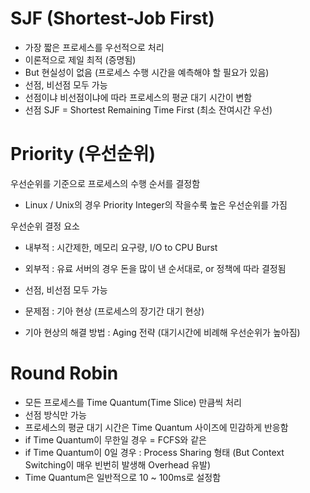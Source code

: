 # SJF (Shortest-Job First)
- 가장 짧은 프로세스를 우선적으로 처리
- 이론적으로 제일 최적 (증명됨)
- But 현실성이 없음 (프로세스 수행 시간을 예측해야 할 필요가 있음)
- 선점, 비선점 모두 가능
- 선점이냐 비선점이냐에 따라 프로세스의 평균 대기 시간이 변함
- 선점 SJF = Shortest Remaining Time First (최소 잔여시간 우선)

# Priority (우선순위)
우선순위를 기준으로 프로세스의 수행 순서를 결정함
- Linux / Unix의 경우 Priority Integer의 작을수룩 높은 우선순위를 가짐

우선순위 결정 요소
- 내부적 : 시간제한, 메모리 요구량, I/O to CPU Burst
- 외부적 : 유료 서버의 경우 돈을 많이 낸 순서대로, or 정책에 따라 결정됨

- 선점, 비선점 모두 가능
- 문제점 : 기아 현상 (프로세스의 장기간 대기 현상)
- 기아 현상의 해결 방법 : Aging 전략 (대기시간에 비례해 우선순위가 높아짐)

# Round Robin
- 모든 프로세스를 Time Quantum(Time Slice) 만큼씩 처리
- 선점 방식만 가능
- 프로세스의 평균 대기 시간은 Time Quantum 사이즈에 민감하게 반응함
- if Time Quantum이 무한일 경우 = FCFS와 같은
- if Time Quantum이 0일 경우 : Process Sharing 형태 (But Context Switching이 매우 빈번히 발생해 Overhead 유발)
- Time Quantum은 일반적으로 10 ~ 100ms로 설정함
